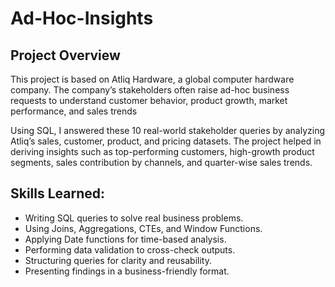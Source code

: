 # Ad-Hoc-Insights

## Project Overview
This project is based on Atliq Hardware, a global computer hardware company. The company’s stakeholders often raise ad-hoc business requests to understand customer behavior, product growth, market performance, and sales trends

Using SQL, I answered these 10 real-world stakeholder queries by analyzing Atliq’s sales, customer, product, and pricing datasets. The project helped in deriving insights such as top-performing customers, high-growth product segments, sales contribution by channels, and quarter-wise sales trends.

## Skills Learned:

- Writing SQL queries to solve real business problems.
- Using Joins, Aggregations, CTEs, and Window Functions.
- Applying Date functions for time-based analysis.
- Performing data validation to cross-check outputs.
- Structuring queries for clarity and reusability.
- Presenting findings in a business-friendly format.
